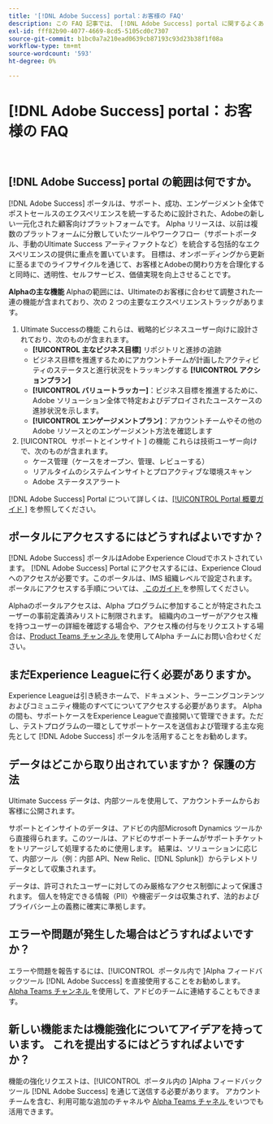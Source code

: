 ```yaml
---
title: '[!DNL Adobe Success] portal：お客様の FAQ'
description: この FAQ 記事では、 [!DNL Adobe Success] portal に関するよくある質問に回答します。
exl-id: fff82b90-4077-4669-8cd5-5105cd0c7307
source-git-commit: b1bc0a7a210ead0639cb87193c93d23b38f1f08a
workflow-type: tm+mt
source-wordcount: '593'
ht-degree: 0%

---
```


# [!DNL Adobe Success] portal：お客様の FAQ

 

## [!DNL Adobe Success] portal の範囲は何ですか。

[!DNL Adobe Success] ポータルは、サポート、成功、エンゲージメント全体でポストセールスのエクスペリエンスを統一するために設計された、Adobeの新しい一元化された顧客向けプラットフォームです。 Alpha リリースは、以前は複数のプラットフォームに分散していたツールやワークフロー（サポートポータル、手動のUltimate Success アーティファクトなど）を統合する包括的なエクスペリエンスの提供に重点を置いています。 目標は、オンボーディングから更新に至るまでのライフサイクルを通じて、お客様とAdobeの関わり方を合理化すると同時に、透明性、セルフサービス、価値実現を向上させることです。

**Alphaの主な機能**
Alphaの範囲には、Ultimateのお客様に合わせて調整された一連の機能が含まれており、次の 2 つの主要なエクスペリエンストラックがあります。
1. Ultimate Successの機能
これらは、戦略的ビジネスユーザー向けに設計されており、次のものが含まれます。
   * **[!UICONTROL 主なビジネス目標]** リポジトリと進捗の追跡
   * ビジネス目標を推進するためにアカウントチームが計画したアクティビティのステータスと進行状況をトラッキングする **[!UICONTROL アクションプラン]**
   * **[!UICONTROL バリュートラッカー]**：ビジネス目標を推進するために、Adobe ソリューション全体で特定およびデプロイされたユースケースの進捗状況を示します。
   * **[!UICONTROL エンゲージメントプラン]**：アカウントチームやその他のAdobe リソースとのエンゲージメント方法を確認します
1. [!UICONTROL &#x200B; サポートとインサイト &#x200B;] の機能
これらは技術ユーザー向けで、次のものが含まれます。
   * ケース管理（ケースをオープン、管理、レビューする）
   * リアルタイムのシステムインサイトとプロアクティブな環境スキャン
   * Adobe ステータスアラート

[!DNL Adobe Success] Portal について詳しくは、[[!UICONTROL Portal 概要ガイド &#x200B;]](/help/adobe-success-portal/adobe-success-portal-introduction.md) を参照してください。

## ポータルにアクセスするにはどうすればよいですか？

[!DNL Adobe Success] ポータルはAdobe Experience Cloudでホストされています。 [!DNL Adobe Success] Portal にアクセスするには、Experience Cloudへのアクセスが必要です。このポータルは、IMS 組織レベルで設定されます。 ポータルにアクセスする手順については、[ このガイド ](/help/adobe-success-portal/access-to-the-adobe-success-portal.md) を参照してください。

Alphaのポータルアクセスは、Alpha プログラムに参加することが特定されたユーザーの事前定義済みリストに制限されます。 組織内のユーザーがアクセス権を持つユーザーの詳細を確認する場合や、アクセス権の付与をリクエストする場合は、[Product Teams チャンネル ](https://teams.microsoft.com/l/channel/19:h-GcuAZs9uF05rervqTdx2U27ohYINuRUIfbMte9B-U1@thread.tacv2/General?groupId=02b87789-3475-47e4-94c1-0981f63ae89f&tenantId=fa7b1b5a-7b34-4387-94ae-d2c178decee1) を使用してAlpha チームにお問い合わせください。

## まだExperience Leagueに行く必要がありますか。

Experience Leagueは引き続きホームで、ドキュメント、ラーニングコンテンツおよびコミュニティ機能のすべてについてアクセスする必要があります。 Alphaの間も、サポートケースをExperience Leagueで直接開いて管理できます。ただし、テストプログラムの一環としてサポートケースを送信および管理する主な宛先として [!DNL Adobe Success] ポータルを活用することをお勧めします。

## データはどこから取り出されていますか？ 保護の方法

Ultimate Success データは、内部ツールを使用して、アカウントチームからお客様に公開されます。

サポートとインサイトのデータは、アドビの内部Microsoft Dynamics ツールから直接得られます。このツールは、アドビのサポートチームがサポートチケットをトリアージして処理するために使用します。 結果は、ソリューションに応じて、内部ツール（例：内部 API、New Relic、[!DNL Splunk]）からテレメトリデータとして収集されます。

データは、許可されたユーザーに対してのみ厳格なアクセス制御によって保護されます。 個人を特定できる情報（PII）や機密データは収集されず、法的およびプライバシー上の義務に確実に準拠します。

## エラーや問題が発生した場合はどうすればよいですか？

エラーや問題を報告するには、[!UICONTROL &#x200B; ポータル内で &#x200B;]Alpha フィードバックツール [!DNL Adobe Success] を直接使用することをお勧めします。 [Alpha Teams チャンネル ](https://teams.microsoft.com/l/channel/19:h-GcuAZs9uF05rervqTdx2U27ohYINuRUIfbMte9B-U1@thread.tacv2/General?groupId=02b87789-3475-47e4-94c1-0981f63ae89f&tenantId=fa7b1b5a-7b34-4387-94ae-d2c178decee1) を使用して、アドビのチームに連絡することもできます。

## 新しい機能または機能強化についてアイデアを持っています。 これを提出するにはどうすればよいですか？

機能の強化リクエストは、[!UICONTROL &#x200B; ポータル内の &#x200B;]Alpha フィードバックツール [!DNL Adobe Success] を通じて送信する必要があります。 アカウントチームを含む、利用可能な追加のチャネルや [Alpha Teams チャネル ](https://teams.microsoft.com/l/channel/19:h-GcuAZs9uF05rervqTdx2U27ohYINuRUIfbMte9B-U1@thread.tacv2/General?groupId=02b87789-3475-47e4-94c1-0981f63ae89f&tenantId=fa7b1b5a-7b34-4387-94ae-d2c178decee1) をいつでも活用できます。
